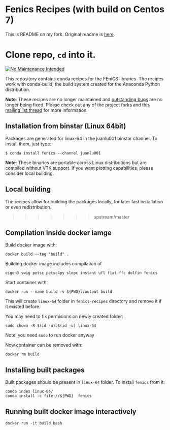 # Fenics Recipes (with build on Centos 7)
This is README on my fork. Original readme is [here](source_readme.md).

Clone repo, ``cd`` into it.
=======
[![No Maintenance Intended](http://unmaintained.tech/badge.svg)](http://unmaintained.tech/)

This repository contains conda recipes for the FEniCS libraries.
The recipes work with conda-build, the build system created for
the Anaconda Python distribution.

**Note**: These recipes are no longer maintained and
[outstanding bugs](https://github.com/Juanlu001/fenics-recipes/issues)
are no longer being fixed. Please check out any of the
[project forks](https://github.com/Juanlu001/fenics-recipes/network)
and [this mailing list thread](https://groups.google.com/d/msg/fenics-support/jWuLkc9VdOE/DcXgmg1nAAAJ)
for more information.

## Installation from binstar (Linux 64bit)

Packages are generated for linux-64 in the juanlu001 binstar channel.
To install them, just type:

`$ conda install fenics --channel juanlu001`

**Note**: These binaries are portable across Linux distributions but
are compiled without VTK support. If you want plotting capabilities,
please consider local building.

## Local building

The recipes allow for building the packages locally, for later
fast installation or even redistribution.
>>>>>>> upstream/master

## Compilation inside docker iamge
Build docker image with:
```
docker build --tag "build" .
```
Building docker image includes compilation of
```
eigen3 swig petsc petsc4py slepc instant ufl fiat ffc dolfin fenics
```

Start container with:
```
docker run --name build -v ${PWD}:/output build
```
This will create ``linux-64`` folder in ``fenics-recipes`` directory and remove
it if it existed before.


You may need to fix permisions on newly created folder:
```
sudo chown -R $(id -u):$(id -u) linux-64
```
Note: you need ``sudo`` to run docker anyway

Now container can be removed with:
```
docker rm build
```


## Installing built packages
Built packages should be present in ``linux-64`` folder.
To install ``fenics`` from it:
```
conda index linux-64/
conda install -c file://${PWD}  fenics
```

## Running built docker image interactively
```
docker run -it build bash
```
